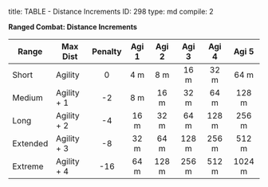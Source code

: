 title:          TABLE - Distance Increments
ID:             298
type:           md
compile:        2


**Ranged Combat: Distance Increments**

| Range	| Max Dist		| Penalty	| Agi 1	| Agi 2	| Agi 3	| Agi 4	| Agi 5	|
| -------- | ------------------- |:---------:|:--------:|:--------:|:--------:|:--------:|:--------:|
| Short	| Agility		| 0	| 4 m	| 8 m	| 16 m	| 32 m	| 64 m	|
| Medium	| Agility + 1	| -2	| 8 m	| 16 m	| 32 m	| 64 m	| 128 m	|
| Long	| Agility + 2	| -4	| 16 m	| 32 m	| 64 m	| 128 m	| 256 m	|
| Extended | Agility + 3	| -8	| 32 m	| 64 m	| 128 m	| 256 m	| 512 m	|
| Extreme	| Agility + 4	| -16	| 64 m	| 128 m	| 256 m	| 512 m	| 1024 m	|